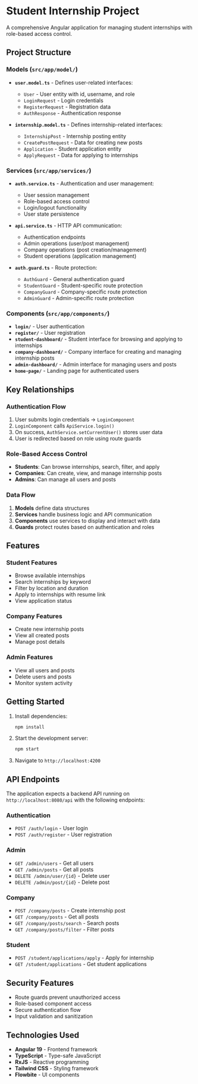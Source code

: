 # Student Internship Project

A comprehensive Angular application for managing student internships with role-based access control.

## Project Structure

### Models (`src/app/model/`)
- **`user.model.ts`** - Defines user-related interfaces:
  - `User` - User entity with id, username, and role
  - `LoginRequest` - Login credentials
  - `RegisterRequest` - Registration data
  - `AuthResponse` - Authentication response

- **`internship.model.ts`** - Defines internship-related interfaces:
  - `InternshipPost` - Internship posting entity
  - `CreatePostRequest` - Data for creating new posts
  - `Application` - Student application entity
  - `ApplyRequest` - Data for applying to internships

### Services (`src/app/services/`)
- **`auth.service.ts`** - Authentication and user management:
  - User session management
  - Role-based access control
  - Login/logout functionality
  - User state persistence

- **`api.service.ts`** - HTTP API communication:
  - Authentication endpoints
  - Admin operations (user/post management)
  - Company operations (post creation/management)
  - Student operations (application management)

- **`auth.guard.ts`** - Route protection:
  - `AuthGuard` - General authentication guard
  - `StudentGuard` - Student-specific route protection
  - `CompanyGuard` - Company-specific route protection
  - `AdminGuard` - Admin-specific route protection

### Components (`src/app/components/`)
- **`login/`** - User authentication
- **`register/`** - User registration
- **`student-dashboard/`** - Student interface for browsing and applying to internships
- **`company-dashboard/`** - Company interface for creating and managing internship posts
- **`admin-dashboard/`** - Admin interface for managing users and posts
- **`home-page/`** - Landing page for authenticated users

## Key Relationships

### Authentication Flow
1. User submits login credentials → `LoginComponent`
2. `LoginComponent` calls `ApiService.login()`
3. On success, `AuthService.setCurrentUser()` stores user data
4. User is redirected based on role using route guards

### Role-Based Access Control
- **Students**: Can browse internships, search, filter, and apply
- **Companies**: Can create, view, and manage internship posts
- **Admins**: Can manage all users and posts

### Data Flow
1. **Models** define data structures
2. **Services** handle business logic and API communication
3. **Components** use services to display and interact with data
4. **Guards** protect routes based on authentication and roles

## Features

### Student Features
- Browse available internships
- Search internships by keyword
- Filter by location and duration
- Apply to internships with resume link
- View application status

### Company Features
- Create new internship posts
- View all created posts
- Manage post details

### Admin Features
- View all users and posts
- Delete users and posts
- Monitor system activity

## Getting Started

1. Install dependencies:
   ```bash
   npm install
   ```

2. Start the development server:
   ```bash
   npm start
   ```

3. Navigate to `http://localhost:4200`

## API Endpoints

The application expects a backend API running on `http://localhost:8080/api` with the following endpoints:

### Authentication
- `POST /auth/login` - User login
- `POST /auth/register` - User registration

### Admin
- `GET /admin/users` - Get all users
- `GET /admin/posts` - Get all posts
- `DELETE /admin/user/{id}` - Delete user
- `DELETE /admin/post/{id}` - Delete post

### Company
- `POST /company/posts` - Create internship post
- `GET /company/posts` - Get all posts
- `GET /company/posts/search` - Search posts
- `GET /company/posts/filter` - Filter posts

### Student
- `POST /student/applications/apply` - Apply for internship
- `GET /student/applications` - Get student applications

## Security Features

- Route guards prevent unauthorized access
- Role-based component access
- Secure authentication flow
- Input validation and sanitization

## Technologies Used

- **Angular 19** - Frontend framework
- **TypeScript** - Type-safe JavaScript
- **RxJS** - Reactive programming
- **Tailwind CSS** - Styling framework
- **Flowbite** - UI components
